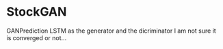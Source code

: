 # StockGAN
 GANPrediction
LSTM as the generator and the dicriminator
I am not sure it is converged or not...
